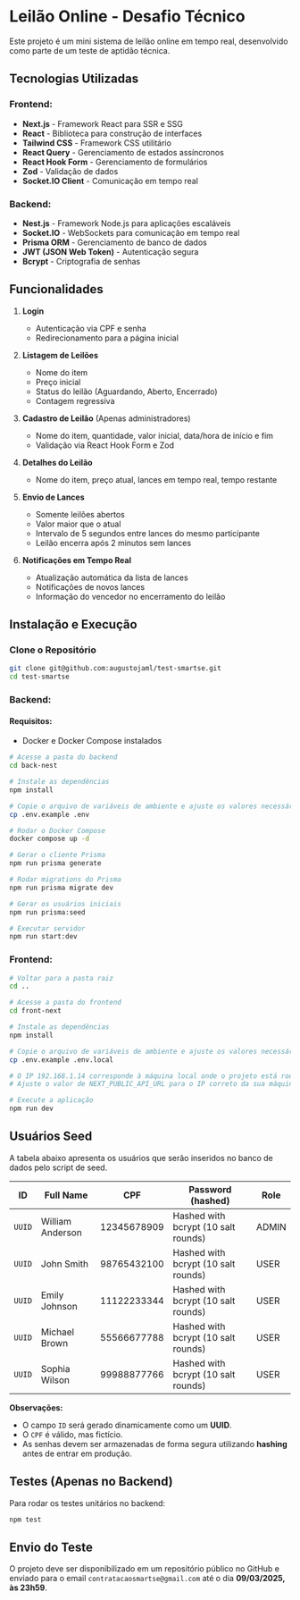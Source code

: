 # Leilão Online - Desafio Técnico

Este projeto é um mini sistema de leilão online em tempo real, desenvolvido como parte de um teste de aptidão técnica.

## Tecnologias Utilizadas

### Frontend:

- **Next.js** - Framework React para SSR e SSG
- **React** - Biblioteca para construção de interfaces
- **Tailwind CSS** - Framework CSS utilitário
- **React Query** - Gerenciamento de estados assíncronos
- **React Hook Form** - Gerenciamento de formulários
- **Zod** - Validação de dados
- **Socket.IO Client** - Comunicação em tempo real

### Backend:

- **Nest.js** - Framework Node.js para aplicações escaláveis
- **Socket.IO** - WebSockets para comunicação em tempo real
- **Prisma ORM** - Gerenciamento de banco de dados
- **JWT (JSON Web Token)** - Autenticação segura
- **Bcrypt** - Criptografia de senhas

## Funcionalidades

1. **Login**

   - Autenticação via CPF e senha
   - Redirecionamento para a página inicial

2. **Listagem de Leilões**

   - Nome do item
   - Preço inicial
   - Status do leilão (Aguardando, Aberto, Encerrado)
   - Contagem regressiva

3. **Cadastro de Leilão** (Apenas administradores)

   - Nome do item, quantidade, valor inicial, data/hora de início e fim
   - Validação via React Hook Form e Zod

4. **Detalhes do Leilão**

   - Nome do item, preço atual, lances em tempo real, tempo restante

5. **Envio de Lances**

   - Somente leilões abertos
   - Valor maior que o atual
   - Intervalo de 5 segundos entre lances do mesmo participante
   - Leilão encerra após 2 minutos sem lances

6. **Notificações em Tempo Real**
   - Atualização automática da lista de lances
   - Notificações de novos lances
   - Informação do vencedor no encerramento do leilão

## Instalação e Execução

### Clone o Repositório

```bash
git clone git@github.com:augustojaml/test-smartse.git
cd test-smartse
```

### Backend:

#### Requisitos:

- Docker e Docker Compose instalados

```bash
# Acesse a pasta do backend
cd back-nest

# Instale as dependências
npm install

# Copie o arquivo de variáveis de ambiente e ajuste os valores necessários
cp .env.example .env

# Rodar o Docker Compose
docker compose up -d

# Gerar o cliente Prisma
npm run prisma generate

# Rodar migrations do Prisma
npm run prisma migrate dev

# Gerar os usuários iniciais
npm run prisma:seed

# Executar servidor
npm run start:dev
```

### Frontend:

```bash
# Voltar para a pasta raiz
cd ..

# Acesse a pasta do frontend
cd front-next

# Instale as dependências
npm install

# Copie o arquivo de variáveis de ambiente e ajuste os valores necessários
cp .env.example .env.local

# O IP 192.168.1.14 corresponde à máquina local onde o projeto está rodando, permitindo que outros dispositivos acessem para testes de lances.
# Ajuste o valor de NEXT_PUBLIC_API_URL para o IP correto da sua máquina.

# Execute a aplicação
npm run dev
```

## Usuários Seed

A tabela abaixo apresenta os usuários que serão inseridos no banco de dados pelo script de seed.

| ID     | Full Name        | CPF         | Password (hashed)                   | Role  |
| ------ | ---------------- | ----------- | ----------------------------------- | ----- |
| `UUID` | William Anderson | 12345678909 | Hashed with bcrypt (10 salt rounds) | ADMIN |
| `UUID` | John Smith       | 98765432100 | Hashed with bcrypt (10 salt rounds) | USER  |
| `UUID` | Emily Johnson    | 11122233344 | Hashed with bcrypt (10 salt rounds) | USER  |
| `UUID` | Michael Brown    | 55566677788 | Hashed with bcrypt (10 salt rounds) | USER  |
| `UUID` | Sophia Wilson    | 99988877766 | Hashed with bcrypt (10 salt rounds) | USER  |

**Observações:**

- O campo `ID` será gerado dinamicamente como um **UUID**.
- O `CPF` é válido, mas fictício.
- As senhas devem ser armazenadas de forma segura utilizando **hashing** antes de entrar em produção.

## Testes (Apenas no Backend)

Para rodar os testes unitários no backend:

```bash
npm test
```

## Envio do Teste

O projeto deve ser disponibilizado em um repositório público no GitHub e enviado para o email `contratacaosmartse@gmail.com` até o dia **09/03/2025, às 23h59**.
